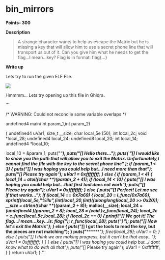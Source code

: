# bin_mirrors

**Points- 300**

**Description**
> A strange character wants to help us escape the Matrix but he is missing a key that will allow him to use a secret phone line that will transport us out of it. Can you give him what he needs to get the flag...I mean...key?
Flag is in format: flag{...}

**Write up**

Lets try to run the given ELF File.

![](https://i.imgur.com/ttwpL9b.png)

Hmmmm... Lets try opening up this file in Ghidra.

'''

/* WARNING: Could not reconcile some variable overlaps */

undefined4 main(int param_1,int param_2)

{
  undefined4 uVar1;
  size_t __size;
  char local_5e [50];
  int local_2c;
  void *local_28;
  undefined4 local_24;
  undefined8 local_20;
  int local_14;
  undefined4 *local_10;
  
  local_10 = &param_1;
  puts("*******************************************************************************");
  puts("[*] Hello there...");
  puts(
      "[*] I would like to show you the path that will allow you to exit the Matrix. Unfortunately,I cannot find the file with the key to the secret phone line"
      );
  if (param_1 < 3) {
    puts("[*] I was hoping you could help but...I need more than that");
    puts("[*] Please try again");
    uVar1 = 0xffffffff;
  }
  else {
    if (param_1 < 4) {
      local_14 = atoi(*(char **)(param_2 + 4));
      if (local_14 < 10) {
        puts("[*] I was hoping you could help but...that first tool does not work");
        puts("[*] Please try again");
        uVar1 = 0xffffffff;
      }
      else {
        puts("[*] Perfect! Let me see if that works...");
        if (local_14 == 0x7a69) {
          local_20 = i_func(0x7a69);
          sprintf(local_5e,"%llu",(int)local_20,(int)((ulonglong)local_20 >> 0x20));
          __size = strlen(*(char **)(param_2 + 8));
          malloc(__size);
          local_24 = *(undefined4 *)(param_2 + 8);
          local_28 = (void *)v_func(local_24);
          local_2c = c_func(local_5e,local_28);
          if (local_2c == 0) {
            printf("[*] We got it! The flag...I mean...key...is: flag{");
            r_func(local_28);
            puts("}");
            puts("[*] Now let\'s exit the Matrix");
          }
          else {
            puts("[*] I got the tools to read the key, but the pieces are not matching");
          }
          puts("*******************************************************************************");
          free(local_28);
          uVar1 = 0;
        }
        else {
          puts("[*] I think we are making progress, but it can\'t be that easy...");
          uVar1 = 0xffffffff;
        }
      }
    }
    else {
      puts("[*] I was hoping you could help but...I dont know what to do with all that");
      puts("[*] Please try again");
      uVar1 = 0xffffffff;
    }
  }
  return uVar1;
}
'''
